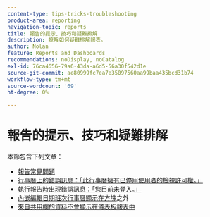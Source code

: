 ```yaml
---
content-type: tips-tricks-troubleshooting
product-area: reporting
navigation-topic: reports
title: 報告的提示、技巧和疑難排解
description: 瞭解如何疑難排解報表。
author: Nolan
feature: Reports and Dashboards
recommendations: noDisplay, noCatalog
exl-id: 76ca4656-79a6-43da-a6d5-56a30f542d1e
source-git-commit: ae80999fc7ea7e35097560aa99baa435bcd31b74
workflow-type: tm+mt
source-wordcount: '69'
ht-degree: 0%

---
```


# 報告的提示、技巧和疑難排解

本節包含下列文章：

* [報告常見問題](../../../reports-and-dashboards/reports/tips-tricks-and-troubleshooting/reports-faq.md)
* [行事曆上的錯誤訊息：「此行事曆擁有已停用使用者的檢視許可權。」](../../../reports-and-dashboards/reports/tips-tricks-and-troubleshooting/error-message-calendar.md)
* [執行報告時出現錯誤訊息：「您目前未登入。」](../../../reports-and-dashboards/reports/tips-tricks-and-troubleshooting/error-running-report.md)
* [內嵌編輯日期班次行事曆顯示在方塊](../../../reports-and-dashboards/reports/tips-tricks-and-troubleshooting/date-edits-shift-calendar.md)之外
* [來自共用欄的資料不會顯示在儀表板報表中](../../../reports-and-dashboards/reports/tips-tricks-and-troubleshooting/shared-columns-not-displayed-in-report-dashboard.md)
